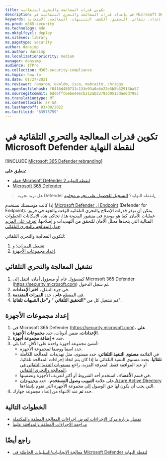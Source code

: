 ```yaml
---
title: تكوين قدرات المعالجة والتحري التلقائية
description: قم بإعداد قدرات المعالجة والتحري التلقائية في Microsoft Defender لنقطة النهاية.
keywords: تكوين، إعداد، تلقائي، التحقيق، الكشف، التنبيهات، المعالجة، الاستجابة
ms.prod: m365-security
ms.technology: mde
ms.mktglfcycl: deploy
ms.sitesec: library
ms.pagetype: security
author: dansimp
ms.author: dansimp
ms.localizationpriority: medium
manager: dansimp
audience: ITPro
ms.collection: M365-security-compliance
ms.topic: how-to
ms.date: 01/27/2021
ms.reviewer: ramarom, evaldm, isco, mabraitm, chriggs
ms.openlocfilehash: f8416d480731c133e93a0a6e22e5b5b32913ba57
ms.sourcegitcommit: bdd6ffc6ebe4e6cb212ab22793d9513dae6d798c
ms.translationtype: MT
ms.contentlocale: ar-SA
ms.lasthandoff: 03/08/2022
ms.locfileid: "63575759"
---
```

# <a name="configure-automated-investigation-and-remediation-capabilities-in-microsoft-defender-for-endpoint"></a>تكوين قدرات المعالجة والتحري التلقائية في Microsoft Defender لنقطة النهاية

[!INCLUDE [Microsoft 365 Defender rebranding](../../includes/microsoft-defender.md)]

**ينطبق على:**
- [خطة Microsoft Defender لنقطة النهاية 2](https://go.microsoft.com/fwlink/p/?linkid=2154037)
- [Microsoft 365 Defender](https://go.microsoft.com/fwlink/?linkid=2118804)

> هل تريد تجربة Defender لنقطة النهاية؟ [التسجيل للحصول على تجربة مجانية.](https://signup.microsoft.com/create-account/signup?products=7f379fee-c4f9-4278-b0a1-e4c8c2fcdf7e&ru=https://aka.ms/MDEp2OpenTrial?ocid=docs-wdatp-assignaccess-abovefoldlink)

إذا كانت مؤسستك تستخدم [Microsoft Defender ل Endpoint](/windows/security/threat-protection/) (Defender for Endpoint)، يمكن [](/microsoft-365/security/defender-endpoint/automated-investigations) أن توفر قدرات الإصلاح والتحري التلقائية الوقت والجهد في فريق عمليات الأمان. كما هو موضح في [منشور](https://techcommunity.microsoft.com/t5/microsoft-defender-atp/enhance-your-soc-with-microsoft-defender-atp-automatic/ba-p/848946) المدونة هذا، تحاكي هذه الإمكانات الخطوات المثالية التي يتخذها محلل الأمان للتحقق من التهديدات و إصلاحها. [تعرف على المزيد حول المعالجة والتحري التلقائي](/microsoft-365/security/defender-endpoint/automated-investigations).

لتكوين المعالجة والتحري التلقائي:

1. [تشغيل الميزات](#turn-on-automated-investigation-and-remediation)؛ و
2. [إعداد مجموعات الأجهزة](#set-up-device-groups).

## <a name="turn-on-automated-investigation-and-remediation"></a>تشغيل المعالجة والتحري التلقائي

1. كمسؤول عام أو مسؤول أمان، انتقل إلى Microsoft 365 Defender (<https://security.microsoft.com>) ثم سجل الدخول.
2. في جزء التنقل **، اختر الإعدادات**.
3. في المقطع **عام** ، حدد **الميزات المتقدمة**.
4. قم تشغيل كل من **"التحقيق التلقائي** " **و"حل التنبيهات تلقائيا**".

## <a name="set-up-device-groups"></a>إعداد مجموعات الأجهزة

1. في Microsoft 365 Defender (<https://security.microsoft.com>)، **على الإعدادات،** ضمن أذونات، حدد **مجموعات الأجهزة**.
2. حدد **+ إضافة مجموعة أجهزة**.
3. أنشئ مجموعة أجهزة واحدة على الأقل، كما يلي:
   - حدد اسما ووصفا لمجموعة الأجهزة.
   - في القائمة **مستوى التنفيذ التلقائي،** حدد مستوى، مثل تهديدات المعالجة الكاملة **تلقائيا**. يحدد مستوى التنفيذ التلقائي ما إذا كان يتم اتخاذ إجراءات المعالجة تلقائيا، أو عند الموافقة فقط. لمعرفة المزيد، راجع [مستويات التنفيذ التلقائي في المعالجة والتحري التلقائي](automation-levels.md).
   - في قسم **الأعضاء** ، استخدم أحد الشروط أو أكثر لتعريف الأجهزة وتضمينها.
   - على علامة **التبويب وصول المستخدم** ، حدد [مجموعات Azure Active Directory](/azure/active-directory/fundamentals/active-directory-manage-groups?context=azure/active-directory/users-groups-roles/context/ugr-context) التي يجب أن يكون لها حق الوصول إلى مجموعة الأجهزة التي تقوم بإنشاءها.
4. حدد **تم** عند الانتهاء من إعداد مجموعة جهازك.

## <a name="next-steps"></a>الخطوات التالية

- [تفضل بزيارة مركز الإجراءات لعرض إجراءات المعالجة المعلقة والمكتملة](/microsoft-365/security/defender-endpoint/auto-investigation-action-center#the-action-center)
- [مراجعة الإجراءات المعلقة والموافقة عليها](/microsoft-365/security/defender-endpoint/manage-auto-investigation)

## <a name="see-also"></a>راجع أيضًا

- [معالجة الإيجابيات/السلبيات الخاطئة في Microsoft Defender لنقطة النهاية](defender-endpoint-false-positives-negatives.md)
